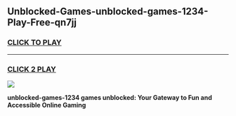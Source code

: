 
## Unblocked-Games-unblocked-games-1234-Play-Free-qn7jj
<h3>
<a href="https://premium76.site?title=unblocked-games-1234&ref=20A">CLICK TO PLAY</a></h3>
<hr>

<h3>
<a href="https://premium76.site?title=unblocked-games-1234&ref=20A">CLICK 2 PLAY</a>
  
</h3>

<a href="https://premium76.site?title=unblocked-games-1234&ref=20A"><img src="https://clearcache.store/games.png"></a>


**unblocked-games-1234 games unblocked: Your Gateway to Fun and Accessible Online Gaming**
